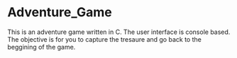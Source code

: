 # Adventure_Game
This is an adventure game written in C.
The user interface is console based.
The objective is for you to capture the tresaure and go back to the beggining of the game.
